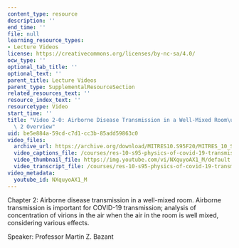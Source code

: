 ```yaml
---
content_type: resource
description: ''
end_time: ''
file: null
learning_resource_types:
- Lecture Videos
license: https://creativecommons.org/licenses/by-nc-sa/4.0/
ocw_type: ''
optional_tab_title: ''
optional_text: ''
parent_title: Lecture Videos
parent_type: SupplementalResourceSection
related_resources_text: ''
resource_index_text: ''
resourcetype: Video
start_time: ''
title: "Video 2-0: Airborne Disease Transmission in a Well-Mixed Room\u2014Chapter\
  \ 2 Overview"
uid: be5e884a-59cd-c7d1-cc3b-85add59863c0
video_files:
  archive_url: https://archive.org/download/MITRES10.S95F20/MITRES_10_S95F20_0200_300k.mp4
  video_captions_file: /courses/res-10-s95-physics-of-covid-19-transmission-fall-2020/73f28d2e08b052db9b5ccb5b54712506_NXquyoAX1_M.vtt
  video_thumbnail_file: https://img.youtube.com/vi/NXquyoAX1_M/default.jpg
  video_transcript_file: /courses/res-10-s95-physics-of-covid-19-transmission-fall-2020/410931069aeffeba9178c86996dffc89_NXquyoAX1_M.pdf
video_metadata:
  youtube_id: NXquyoAX1_M
---
```


Chapter 2: Airborne disease transmission in a well-mixed room. Airborne transmission is important for COVID-19 transmission; analysis of concentration of virions in the air when the air in the room is well mixed, considering various effects.

Speaker: Professor Martin Z. Bazant

